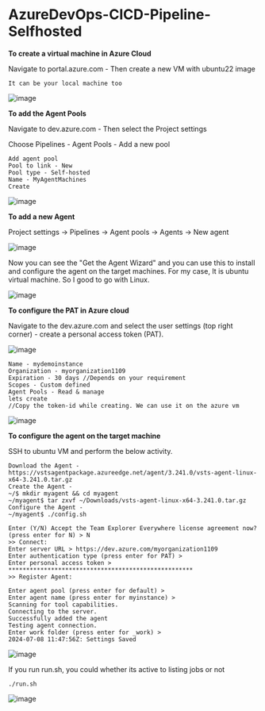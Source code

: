 # AzureDevOps-CICD-Pipeline-Selfhosted

**To create a virtual machine in Azure Cloud**

Navigate to portal.azure.com - Then create a new VM with ubuntu22 image

```
It can be your local machine too
```

![image](https://github.com/kohlidevops/AzureDevOps-CICD-Pipeline-Selfhosted/assets/100069489/af8db6a3-cac4-4ab1-8633-2e7472380bbc)

**To add the Agent Pools**

Navigate to dev.azure.com - Then select the Project settings

Choose Pipelines - Agent Pools - Add a new pool

```
Add agent pool
Pool to link - New
Pool type - Self-hosted
Name - MyAgentMachines
Create
```

![image](https://github.com/kohlidevops/AzureDevOps-CICD-Pipeline-Selfhosted/assets/100069489/2a1b3ec6-f2ed-4c34-a42c-c8e80ac5e9ae)

**To add a new Agent**

Project settings -> Pipelines -> Agent pools -> Agents -> New agent

![image](https://github.com/kohlidevops/AzureDevOps-CICD-Pipeline-Selfhosted/assets/100069489/63480e43-c8c4-4a22-9b6a-c997db55263a)

Now you can see the "Get the Agent Wizard" and you can use this to install and configure the agent on the target machines. For my case, It is ubuntu virtual machine. So I good to go with Linux.

![image](https://github.com/kohlidevops/AzureDevOps-CICD-Pipeline-Selfhosted/assets/100069489/79dd2ab3-0ab9-4254-a9bc-0963b7b4a94b)


**To configure the PAT in Azure cloud**

Navigate to the dev.azure.com and select the user settings (top right corner) - create a personal access token (PAT).

![image](https://github.com/kohlidevops/AzureDevOps-CICD-Pipeline-Selfhosted/assets/100069489/0c566478-82cb-4281-9d57-3dd7db7db328)

```
Name - mydemoinstance
Organization - myorganization1109
Expiration - 30 days //Depends on your requirement
Scopes - Custom defined
Agent Pools - Read & manage
lets create
//Copy the token-id while creating. We can use it on the azure vm
```

![image](https://github.com/kohlidevops/AzureDevOps-CICD-Pipeline-Selfhosted/assets/100069489/79e42d0b-272c-4f83-9583-31280a0f50e5)

**To configure the agent on the target machine**

SSH to ubuntu VM and perform the below activity.

```
Download the Agent - https://vstsagentpackage.azureedge.net/agent/3.241.0/vsts-agent-linux-x64-3.241.0.tar.gz
Create the Agent -
~/$ mkdir myagent && cd myagent
~/myagent$ tar zxvf ~/Downloads/vsts-agent-linux-x64-3.241.0.tar.gz
Configure the Agent -
~/myagent$ ./config.sh

Enter (Y/N) Accept the Team Explorer Everywhere license agreement now? (press enter for N) > N
>> Connect:
Enter server URL > https://dev.azure.com/myorganization1109
Enter authentication type (press enter for PAT) > 
Enter personal access token > ****************************************************
>> Register Agent:

Enter agent pool (press enter for default) > 
Enter agent name (press enter for myinstance) > 
Scanning for tool capabilities.
Connecting to the server.
Successfully added the agent
Testing agent connection.
Enter work folder (press enter for _work) > 
2024-07-08 11:47:56Z: Settings Saved
```

![image](https://github.com/kohlidevops/AzureDevOps-CICD-Pipeline-Selfhosted/assets/100069489/bb08d96e-5a2d-4f21-8bde-802dc7ce87e2)

If you run run.sh, you could whether its active to listing jobs or not

```
./run.sh
```

![image](https://github.com/kohlidevops/AzureDevOps-CICD-Pipeline-Selfhosted/assets/100069489/70d370f1-398b-4f52-82ea-55cadd37b7fe)


